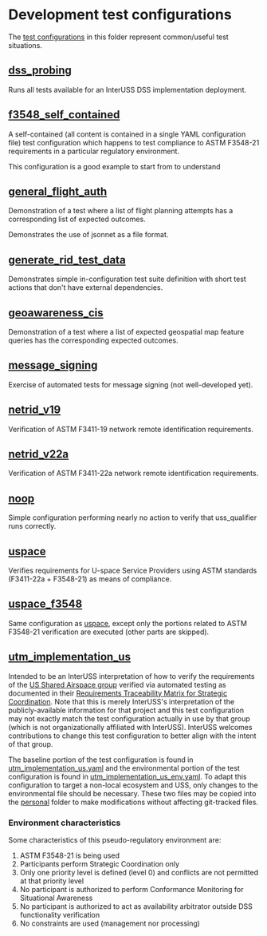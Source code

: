 # Development test configurations

The [test configurations](../README.md) in this folder represent common/useful test situations.

## [dss_probing](dss_probing.yaml)

Runs all tests available for an InterUSS DSS implementation deployment.

## [f3548_self_contained](f3548_self_contained.yaml)

A self-contained (all content is contained in a single YAML configuration file) test configuration which happens to test compliance to ASTM F3548-21 requirements in a particular regulatory environment.

This configuration is a good example to start from to understand

## [general_flight_auth](general_flight_auth.jsonnet)

Demonstration of a test where a list of flight planning attempts has a corresponding list of expected outcomes.

Demonstrates the use of jsonnet as a file format.

## [generate_rid_test_data](generate_rid_test_data.yaml)

Demonstrates simple in-configuration test suite definition with short test actions that don't have external dependencies.

## [geoawareness_cis](geoawareness_cis.yaml)

Demonstration of a test where a list of expected geospatial map feature queries has the corresponding expected outcomes.

## [message_signing](message_signing.yaml)

Exercise of automated tests for message signing (not well-developed yet).


## [netrid_v19](netrid_v19.yaml)

Verification of ASTM F3411-19 network remote identification requirements.

## [netrid_v22a](netrid_v22a.yaml)

Verification of ASTM F3411-22a network remote identification requirements.

## [noop](noop.yaml)

Simple configuration performing nearly no action to verify that uss_qualifier runs correctly.

## [uspace](uspace.yaml)

Verifies requirements for U-space Service Providers using ASTM standards (F3411-22a + F3548-21) as means of compliance.

## [uspace_f3548](uspace_f3548.yaml)

Same configuration as [uspace](#uspace), except only the portions related to ASTM F3548-21 verification are executed (other parts are skipped).

## [utm_implementation_us](utm_implementation_us.yaml)

Intended to be an InterUSS interpretation of how to verify the requirements of the [US Shared Airspace group](https://github.com/utmimplementationus/getstarted) verified via automated testing as documented in their [Requirements Traceability Matrix for Strategic Coordination](https://github.com/utmimplementationus/getstarted/blob/main/docs/Strategic_Coordination_Compliance_Matrix_v1.0.xlsx).  Note that this is merely InterUSS's interpretation of the publicly-available information for that project and this test configuration may not exactly match the test configuration actually in use by that group (which is not organizationally affiliated with InterUSS).  InterUSS welcomes contributions to change this test configuration to better align with the intent of that group.

The baseline portion of the test configuration is found in [utm_implementation_us.yaml](utm_implementation_us.yaml) and the environmental portion of the test configuration is found in [utm_implementation_us_env.yaml](utm_implementation_us_env.yaml).  To adapt this configuration to target a non-local ecosystem and USS, only changes to the environmental file should be necessary.  These two files may be copied into the [personal](../personal) folder to make modifications without affecting git-tracked files.

### Environment characteristics

Some characteristics of this pseudo-regulatory environment are:

1. ASTM F3548-21 is being used
2. Participants perform Strategic Coordination only
3. Only one priority level is defined (level 0) and conflicts are not permitted at that priority level
4. No participant is authorized to perform Conformance Monitoring for Situational Awareness
5. No participant is authorized to act as availability arbitrator outside DSS functionality verification
6. No constraints are used (management nor processing)
